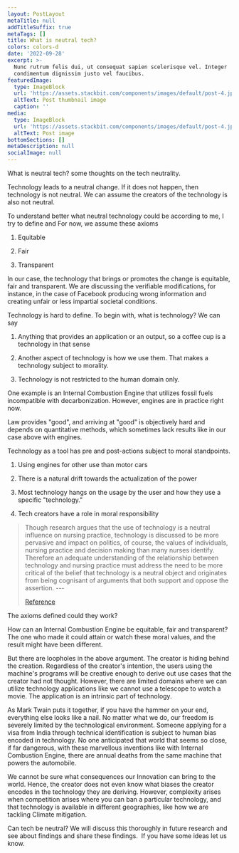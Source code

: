 ```yaml
---
layout: PostLayout
metaTitle: null
addTitleSuffix: true
metaTags: []
title: What is neutral tech?
colors: colors-d
date: '2022-09-28'
excerpt: >-
  Nunc rutrum felis dui, ut consequat sapien scelerisque vel. Integer
  condimentum dignissim justo vel faucibus.
featuredImage:
  type: ImageBlock
  url: 'https://assets.stackbit.com/components/images/default/post-4.jpeg'
  altText: Post thumbnail image
  caption: ''
media:
  type: ImageBlock
  url: 'https://assets.stackbit.com/components/images/default/post-4.jpeg'
  altText: Post image
bottomSections: []
metaDescription: null
socialImage: null
---
```

What is neutral tech? some thoughts on the tech neutrality.

Technology leads to a neutral change. If it does not happen, then technology is not neutral. We can assume the creators of the technology is also not neutral.

To understand better what neutral technology could be according to me, I try to define and For now, we assume these axioms 

1.  Equitable 

2.  Fair 

3.  Transparent

In our case, the technology that brings or promotes the change is equitable, fair and transparent. We are discussing the verifiable modifications, for instance, in the case of Facebook producing wrong information and creating unfair or less impartial societal conditions. 

Technology is hard to define. To begin with, what is technology? We can say 

1.  Anything that provides an application or an output, so a coffee cup is a technology in that sense 

2.  Another aspect of technology is how we use them. That makes a technology subject to morality.

3.  Technology is not restricted to the human domain only.

One example is an Internal Combustion Engine that utilizes fossil fuels incompatible with decarbonization. However, engines are in practice right now.

Law provides "good", and arriving at "good" is objectively hard and depends on quantitative methods, which sometimes lack results like in our case above with engines.

Technology as a tool has pre and post-actions subject to moral standpoints.

1.  Using engines for other use than motor cars

2.  There is a natural drift towards the actualization of the power 

3.  Most technology hangs on the usage by the user and how they use a specific "technology."

4.  Tech creators have a role in moral responsibility

> Though research argues that the use of technology is a neutral influence on nursing practice, technology is discussed to be more pervasive and impact on politics, of course, the values of individuals, nursing practice and decision making than many nurses identify. Therefore an adequate understanding of the relationship between technology and nursing practice must address the need to be more critical of the belief that technology is a neutral object and originates from being cognisant of arguments that both support and oppose the assertion.  ---  
>
> [Reference](https://onlinelibrary.wiley.com/doi/abs/10.1046/j.1365-2648.1997.1997026126.x)
>
>   

The axioms defined could they work? 

How can an Internal Combustion Engine be equitable, fair and transparent? The one who made it could attain or watch these moral values, and the result might have been different.

But there are loopholes in the above argument. The creator is hiding behind the creation. Regardless of the creator's intention, the users using the machine's programs will be creative enough to derive out use cases that the creator had not thought. However, there are limited domains where we can utilize technology applications like we cannot use a telescope to watch a movie. The application is an intrinsic part of technology.

As Mark Twain puts it together, if you have the hammer on your end, everything else looks like a nail. No matter what we do, our freedom is severely limited by the technological environment. Someone applying for a visa from India through technical identification is subject to human bias encoded in technology. No one anticipated that world that seems so close, if far dangerous, with these marvellous inventions like with Internal Combustion Engine, there are annual deaths from the same machine that powers the automobile.

We cannot be sure what consequences our Innovation can bring to the world. Hence, the creator does not even know what biases the creator encodes in the technology they are deriving. However, complexity arises when competition arises where you can ban a particular technology, and that technology is available in different geographies, like how we are tackling Climate mitigation.

Can tech be neutral? We will discuss this thoroughly in future research and see about findings and share these findings.  If you have some ideas let us know.
